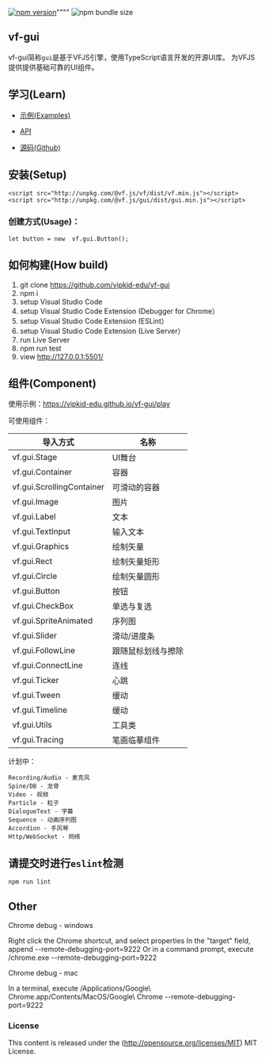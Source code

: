 [![npm version](https://badge.fury.io/js/vf-gui.svg)](https://badge.fury.io/js/vf-gui)""""
![npm bundle size](https://img.shields.io/bundlephobia/minzip/vf-gui)

## vf-gui

vf-gui简称`gui`是基于VFJS引擎，使用TypeScript语言开发的开源UI库。 为VFJS提供提供基础可靠的UI组件。


## 学习(Learn) 

* [示例(Examples)](https://vipkid-edu.github.io/vf-gui/play)

* [API](https://vipkid-edu.github.io/vf-gui/api)

* [源码(Github)](https://github.com/vipkid-edu/vf-gui/)


## 安装(Setup) 

```
<script src="http://unpkg.com/@vf.js/vf/dist/vf.min.js"></script>
<script src="http://unpkg.com/@vf.js/gui/dist/gui.min.js"></script>
```

### 创建方式(Usage)：

    let button = new  vf.gui.Button();


## 如何构建(How build)

1. git clone https://github.com/vipkid-edu/vf-gui
1. npm i
1. setup Visual Studio Code
1. setup Visual Studio Code Extension (Debugger for Chrome）
1. setup Visual Studio Code Extension (ESLint）
1. setup Visual Studio Code Extension (Live Server）
1. run Live Server
1. npm run test
1. view http://127.0.0.1:5501/


## 组件(Component)

使用示例：https://vipkid-edu.github.io/vf-gui/play

可使用组件：

| 导入方式    |      名称       |
|----------|-------------|
| vf.gui.Stage |  UI舞台 |
| vf.gui.Container | 容器 |
| vf.gui.ScrollingContainer | 可滑动的容器 |
| vf.gui.Image | 图片 |
| vf.gui.Label | 文本 |
| vf.gui.TextInput | 输入文本 |
| vf.gui.Graphics | 绘制矢量 |
| vf.gui.Rect | 绘制矢量矩形 |
| vf.gui.Circle | 绘制矢量圆形 |
| vf.gui.Button | 按钮 |
| vf.gui.CheckBox | 单选与复选 |
| vf.gui.SpriteAnimated | 序列图 |
| vf.gui.Slider | 滑动/进度条 |
| vf.gui.FollowLine | 跟随鼠标划线与擦除 |
| vf.gui.ConnectLine | 连线 |
| vf.gui.Ticker | 心跳 |
| vf.gui.Tween | 缓动 |
| vf.gui.Timeline | 缓动 |
| vf.gui.Utils | 工具类 |
| vf.gui.Tracing | 笔画临摹组件 |

计划中：

    Recording/Audio - 麦克风
    Spine/DB - 龙骨
    Video - 视频
    Particle - 粒子
    DialogueText - 字幕
    Sequence - 动画序列图
    Accordion - 手风琴
    Http/WebSocket - 网络


## 请提交时进行`eslint`检测

    npm run lint


## Other

Chrome debug - windows

Right click the Chrome shortcut, and select properties
In the "target" field, append --remote-debugging-port=9222
Or in a command prompt, execute <path to chrome>/chrome.exe --remote-debugging-port=9222

Chrome debug - mac

In a terminal, execute /Applications/Google\ Chrome.app/Contents/MacOS/Google\ Chrome --remote-debugging-port=9222

### License

This content is released under the (http://opensource.org/licenses/MIT) MIT License.

